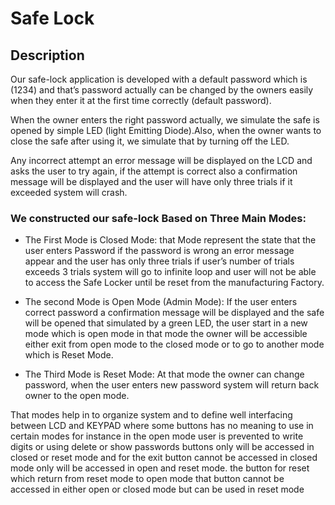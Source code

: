 # Safe Lock

## Description

Our safe-lock application is developed with a default password which is (1234) and 
that’s password actually can be changed by the owners easily when they enter it at 
the first time correctly (default password).

When the owner enters the right password actually, we simulate the safe is opened 
by simple LED (light Emitting Diode).Also, when the owner wants to close the safe 
after using it, we simulate that by turning off the LED.

Any incorrect attempt an error message will be displayed on the LCD and asks the 
user to try again, if the attempt is correct also a confirmation message will be 
displayed and the user will have only three trials if it exceeded system will crash.

### We constructed our safe-lock Based on Three Main Modes:

* The First Mode is Closed Mode:
  that Mode represent the state that the user enters Password if the password is 
  wrong an error message appear and the user has only three trials if user’s number of 
  trials exceeds 3 trials system will go to infinite loop and user will not be able to 
  access the Safe Locker until be reset from the manufacturing Factory.
  
* The second Mode is Open Mode (Admin Mode):
  If the user enters correct password a confirmation message will be displayed and
  the safe will be opened that simulated by a green LED, the user start in a new mode 
  which is open mode in that mode the owner will be accessible either exit from
  open mode to the closed mode or to go to another mode
  which is Reset Mode.
* The Third Mode is Reset Mode:
  At that mode the owner can change password, when the user enters new password 
  system will return back owner to the open mode.
  
That modes help in to organize system and to define well interfacing between LCD 
and KEYPAD where some buttons has no meaning to use in certain modes for 
instance in the open mode user is prevented to write digits or using delete or show 
passwords buttons only will be accessed in closed or reset mode and for the exit 
button cannot be accessed in closed mode only will be accessed in open and reset 
mode. the button for reset which return from reset mode to open mode that button 
cannot be accessed in either open or closed mode but can be used in reset mode
